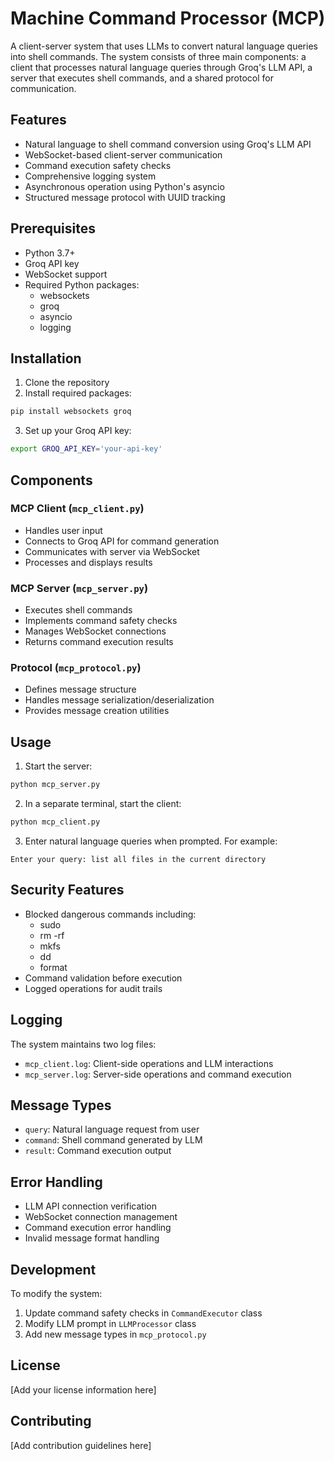 # Machine Command Processor (MCP)

A client-server system that uses LLMs to convert natural language queries into shell commands. The system consists of three main components: a client that processes natural language queries through Groq's LLM API, a server that executes shell commands, and a shared protocol for communication.

## Features

- Natural language to shell command conversion using Groq's LLM API
- WebSocket-based client-server communication
- Command execution safety checks
- Comprehensive logging system
- Asynchronous operation using Python's asyncio
- Structured message protocol with UUID tracking

## Prerequisites

- Python 3.7+
- Groq API key
- WebSocket support
- Required Python packages:
  - websockets
  - groq
  - asyncio
  - logging

## Installation

1. Clone the repository
2. Install required packages:
```bash
pip install websockets groq
```
3. Set up your Groq API key:
```bash
export GROQ_API_KEY='your-api-key'
```

## Components

### MCP Client (`mcp_client.py`)
- Handles user input
- Connects to Groq API for command generation
- Communicates with server via WebSocket
- Processes and displays results

### MCP Server (`mcp_server.py`)
- Executes shell commands
- Implements command safety checks
- Manages WebSocket connections
- Returns command execution results

### Protocol (`mcp_protocol.py`)
- Defines message structure
- Handles message serialization/deserialization
- Provides message creation utilities

## Usage

1. Start the server:
```bash
python mcp_server.py
```

2. In a separate terminal, start the client:
```bash
python mcp_client.py
```

3. Enter natural language queries when prompted. For example:
```
Enter your query: list all files in the current directory
```

## Security Features

- Blocked dangerous commands including:
  - sudo
  - rm -rf
  - mkfs
  - dd
  - format
- Command validation before execution
- Logged operations for audit trails

## Logging

The system maintains two log files:
- `mcp_client.log`: Client-side operations and LLM interactions
- `mcp_server.log`: Server-side operations and command execution

## Message Types

- `query`: Natural language request from user
- `command`: Shell command generated by LLM
- `result`: Command execution output

## Error Handling

- LLM API connection verification
- WebSocket connection management
- Command execution error handling
- Invalid message format handling

## Development

To modify the system:
1. Update command safety checks in `CommandExecutor` class
2. Modify LLM prompt in `LLMProcessor` class
3. Add new message types in `mcp_protocol.py`

## License

[Add your license information here]

## Contributing

[Add contribution guidelines here]
